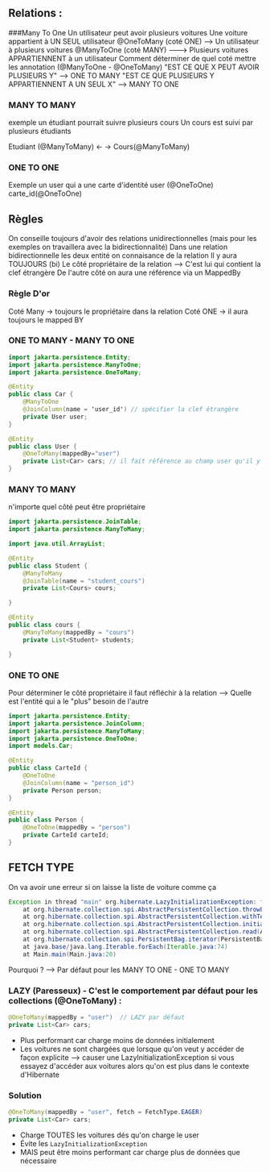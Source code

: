 ## Relations :
###Many To One
Un utilisateur peut avoir plusieurs voitures
Une voiture appartient à UN SEUL utilisateur
@OneToMany (coté ONE) --> Un utilisateur à plusieurs voitures
@ManyToOne (coté MANY) ---> Plusieurs voitures APPARTIENNENT à un utilisateur
Comment déterminer de quel coté mettre les annotation (@ManyToOne - @OneToMany)
"EST CE QUE X PEUT AVOIR PLUSIEURS Y" --> ONE TO MANY
"EST CE QUE PLUSIEURS Y APPARTIENNENT A UN SEUL X" --> MANY TO ONE

### MANY TO MANY
exemple un étudiant pourrait suivre plusieurs cours
Un cours est suivi par plusieurs étudiants

Etudiant (@ManyToMany) <- -> Cours(@ManyToMany)

### ONE TO ONE
Exemple un user qui a une carte d'identité
user (@OneToOne) carte_id(@OneToOne)

## Règles
On conseille toujours d'avoir des relations unidirectionnelles (mais pour les exemples on travaillera avec la bidirectionnalité)
Dans une relation bidirectionnelle les deux entité on connaisance de la relation
Il y aura TOUJOURS (bi)
Le côté propriétaire de la relation --> C'est lui qui contient la clef étrangère
De l'autre côté on aura une référence via un MappedBy
### Règle D'or
Coté Many -> toujours le propriétaire dans la relation
Coté ONE -> il aura toujours le mapped BY

### ONE TO MANY - MANY TO ONE
````Java
import jakarta.persistence.Entity;
import jakarta.persistence.ManyToOne;
import jakarta.persistence.OneToMany;

@Entity
public class Car {
    @ManyToOne
    @JoinColumn(name = 'user_id') // spécifier la clef étrangère
    private User user;
}

@Entity
public class User {
    @OneToMany(mappedBy="user")
    private List<Car> cars; // il fait référence au champ user qu'il y a dans Car
}

````
### MANY TO MANY
n'importe quel côté peut être propriétaire

````java
import jakarta.persistence.JoinTable;
import jakarta.persistence.ManyToMany;

import java.util.ArrayList;

@Entity
public class Student {
    @ManyToMany
    @JoinTable(name = "student_cours")
    private List<Cours> cours;

}

@Entity
public class cours {
    @ManyToMany(mappedBy = "cours")
    private List<Student> students;

}

````

### ONE TO ONE
Pour déterminer le côté propriétaire il faut réfléchir à la relation --> Quelle est l'entité qui a le "plus" besoin de l'autre

````java
import jakarta.persistence.Entity;
import jakarta.persistence.JoinColumn;
import jakarta.persistence.ManyToMany;
import jakarta.persistence.OneToOne;
import models.Car;

@Entity
public class CarteId {
    @OneToOne
    @JoinColumn(name = "person_id")
    private Person person;
}

@Entity
public class Person {
    @OneToOne(mappedBy = "person")
    private CarteId carteId;
}

````

## FETCH TYPE
On va avoir une erreur si on laisse la liste de voiture comme ça
````java
Exception in thread "main" org.hibernate.LazyInitializationException: failed to lazily initialize a collection of role: models.User.cars: could not initialize proxy - no Session
	at org.hibernate.collection.spi.AbstractPersistentCollection.throwLazyInitializationException(AbstractPersistentCollection.java:634)
	at org.hibernate.collection.spi.AbstractPersistentCollection.withTemporarySessionIfNeeded(AbstractPersistentCollection.java:217)
	at org.hibernate.collection.spi.AbstractPersistentCollection.initialize(AbstractPersistentCollection.java:613)
	at org.hibernate.collection.spi.AbstractPersistentCollection.read(AbstractPersistentCollection.java:136)
	at org.hibernate.collection.spi.PersistentBag.iterator(PersistentBag.java:371)
	at java.base/java.lang.Iterable.forEach(Iterable.java:74)
	at Main.main(Main.java:20)
````
Pourquoi ? --> 
Par défaut pour les MANY TO ONE - ONE TO MANY
### LAZY (Paresseux) - C'est le comportement par défaut pour les collections (@OneToMany) :
````java
@OneToMany(mappedBy = "user")  // LAZY par défaut
private List<Car> cars;
````
- Plus performant car charge moins de données initialement
- Les voitures ne sont chargées que lorsque qu'on veut y accéder de façon explicite
--> causer une LazyInitializationException si vous essayez d'accéder aux voitures alors qu'on est plus dans le contexte d'Hibernate
### Solution
````java
@OneToMany(mappedBy = "user", fetch = FetchType.EAGER)
private List<Car> cars;
````
- Charge TOUTES les voitures dés qu'on charge le user
- Évite les `LazyInitializationException`
- MAIS peut être moins performant car charge plus de données que nécessaire